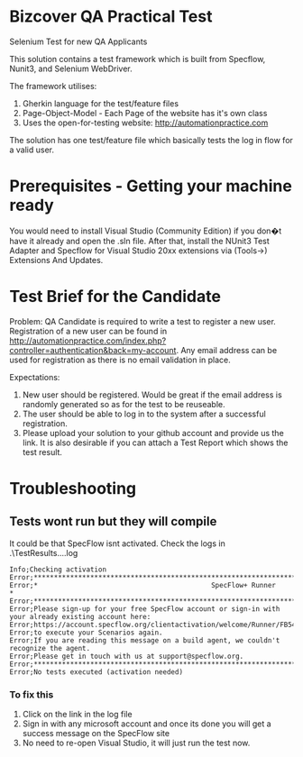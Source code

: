 # Bizcover QA Practical Test
Selenium Test for new QA Applicants

This solution contains a test framework which is built from Specflow, Nunit3, and Selenium WebDriver.

The framework utilises:
1. Gherkin language for the test/feature files
2. Page-Object-Model - Each Page of the website has it's own class
3. Uses the open-for-testing website: http://automationpractice.com

The solution has one test/feature file which basically tests the log in flow for a valid user.

# Prerequisites - Getting your machine ready
You would need to install Visual Studio (Community Edition) if you don�t have it already and open the .sln file. 
After that, install the NUnit3 Test Adapter and Specflow for Visual Studio 20xx extensions via (Tools->) Extensions And Updates.

# Test Brief for the Candidate

Problem: QA Candidate is required to write a test to register a new user. Registration of a new user can be found in http://automationpractice.com/index.php?controller=authentication&back=my-account.
         Any email address can be used for registration as there is no email validation in place.

Expectations:
1. New user should be registered. Would be great if the email address is randomly generated so as for the test to be reuseable.
2. The user should be able to log in to the system after a successful registration.
3. Please upload your solution to your github account and provide us the link. It is also desirable if you can attach a Test Report which shows the test result.

# Troubleshooting

## Tests wont run but they will compile

It could be that SpecFlow isnt activated. Check the logs in .\TestResults\....log

```
Info;Checking activation
Error;****************************************************************************************************************
Error;*                                           SpecFlow+ Runner                                                   *
Error;****************************************************************************************************************
Error;Please sign-up for your free SpecFlow account or sign-in with your already existing account here:
Error;https://account.specflow.org/clientactivation/welcome/Runner/FB5491DCF1A9488096AA2A15E01DD1330162D13278973C3880B5DE9EA256872F55CC7DD0/NotActivatedYet
Error;to execute your Scenarios again.
Error;If you are reading this message on a build agent, we couldn't recognize the agent.
Error;Please get in touch with us at support@specflow.org.
Error;****************************************************************************************************************
Error;No tests executed (activation needed)
```

### To fix this

1. Click on the link in the log file
2. Sign in with any microsoft account and once its done you will get a success message on the SpecFlow site
3. No need to re-open Visual Studio, it will just run the test now. 

